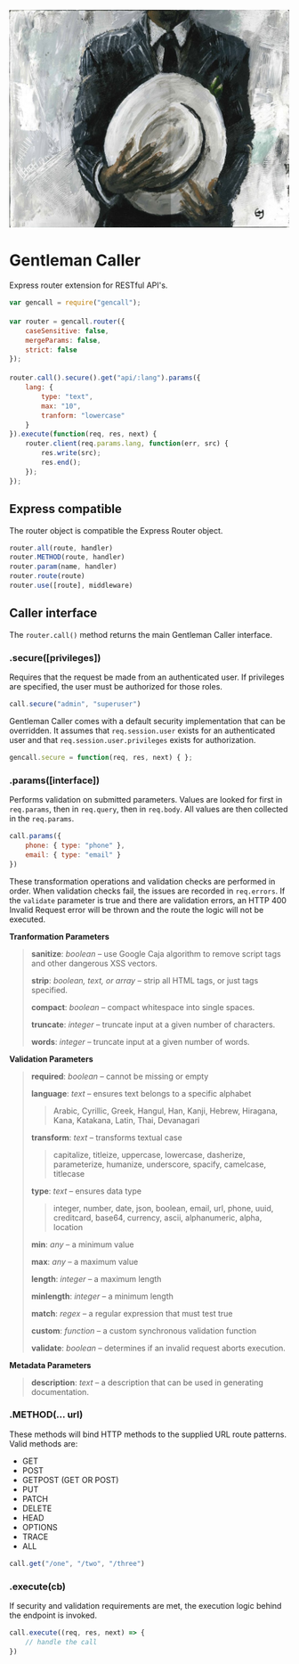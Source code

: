 ![Gentleman Caller](/package.jpg "Gentleman Caller")

# Gentleman Caller

Express router extension for RESTful API's.

```javascript
var gencall = require("gencall");

var router = gencall.router({ 
    caseSensitive: false,
    mergeParams: false,
    strict: false
});

router.call().secure().get("api/:lang").params({
    lang: {
        type: "text",
        max: "10",
        tranform: "lowercase"
    }
}).execute(function(req, res, next) {
    router.client(req.params.lang, function(err, src) {
        res.write(src);
        res.end();
    });
});
```

## Express compatible

The router object is compatible the Express Router object.  

```javascript
router.all(route, handler)
router.METHOD(route, handler)
router.param(name, handler)
router.route(route)
router.use([route], middleware)
```

## Caller interface

The `router.call()` method returns the main Gentleman Caller interface.

### .secure([privileges])

Requires that the request be made from an authenticated user.  If privileges are specified, the user must be authorized for those roles.

```javascript
call.secure("admin", "superuser")
```

Gentleman Caller comes with a default security implementation that can be overridden.  It assumes that `req.session.user` exists for an authenticated user and that `req.session.user.privileges` exists for authorization.

```javascript
gencall.secure = function(req, res, next) { };
```

### .params([interface])

Performs validation on submitted parameters.  Values are looked for first in `req.params`, then in `req.query`, then in `req.body`.  All values are then collected in the `req.params`.

```javascript
call.params({
    phone: { type: "phone" },
    email: { type: "email" }
})
```

These transformation operations and validation checks are performed in order.  When validation checks fail, the issues are recorded in `req.errors`.  If the `validate` parameter is true and there are validation errors, an HTTP 400 Invalid Request error will be thrown and the route the logic will not be executed.

__Tranformation Parameters__

> __sanitize__: *boolean* – use Google Caja algorithm to remove script tags and other dangerous XSS vectors.
>
> __strip__: *boolean, text, or array* – strip all HTML tags, or just tags specified.
>
> __compact__: *boolean* – compact whitespace into single spaces.
>
> __truncate__: *integer* – truncate input at a given number of characters.
>
> __words__: *integer* – truncate input at a given number of words.

__Validation Parameters__

> __required__: *boolean* – cannot be missing or empty
>
> __language__: *text* – ensures text belongs to a specific alphabet
> > Arabic, Cyrillic, Greek, Hangul, Han, Kanji, Hebrew, Hiragana, Kana, Katakana, Latin, Thai, Devanagari
>
> __transform__: *text* – transforms textual case
> > capitalize, titleize, uppercase, lowercase, dasherize, parameterize, humanize, underscore, spacify, camelcase, titlecase
>
> __type__: *text* – ensures data type
> > integer, number, date, json, boolean, email, url, phone, uuid, creditcard, base64, currency, ascii, alphanumeric, alpha, location
>
> __min__: *any* – a minimum value
>
> __max__: *any* – a maximum value
>
> __length__: *integer* – a maximum length
>
> __minlength__: *integer* – a minimum length
>
> __match__: *regex* – a regular expression that must test true
>
> __custom__: *function* – a custom synchronous validation function
>
> __validate__: *boolean* – determines if an invalid request aborts execution.

__Metadata Parameters__

> __description__: *text* – a description that can be used in generating documentation.

### .METHOD(... url)

These methods will bind HTTP methods to the supplied URL route patterns.  Valid methods are:

* GET
* POST
* GETPOST (GET OR POST)
* PUT
* PATCH
* DELETE
* HEAD
* OPTIONS
* TRACE
* ALL

```javascript
call.get("/one", "/two", "/three")
```

### .execute(cb)

If security and validation requirements are met, the execution logic behind the endpoint is invoked.

```javascript
call.execute((req, res, next) => {
    // handle the call
})
```